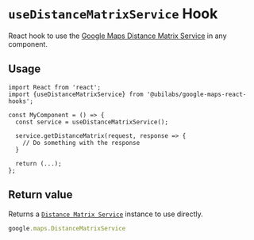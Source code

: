 # `useDistanceMatrixService` Hook

React hook to use the [Google Maps Distance Matrix Service](https://developers.google.com/maps/documentation/javascript/distancematrix) in any component.

## Usage

```tsx
import React from 'react';
import {useDistanceMatrixService} from '@ubilabs/google-maps-react-hooks';

const MyComponent = () => {
  const service = useDistanceMatrixService();

  service.getDistanceMatrix(request, response => {
    // Do something with the response
  }

  return (...);
};
```

## Return value

Returns a [`Distance Matrix Service`](https://developers.google.com/maps/documentation/javascript/distancematrix) instance to use directly.

```TypeScript
google.maps.DistanceMatrixService
```

